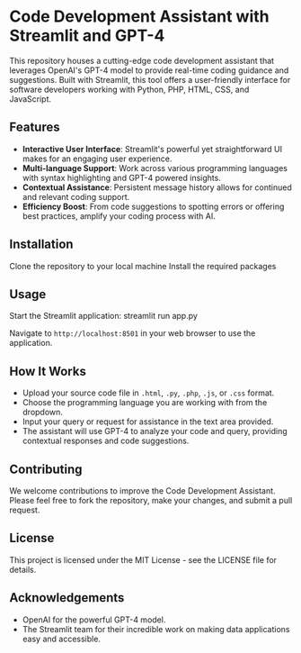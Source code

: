 # Code Development Assistant with Streamlit and GPT-4

This repository houses a cutting-edge code development assistant that leverages OpenAI's GPT-4 model to provide real-time coding guidance and suggestions. Built with Streamlit, this tool offers a user-friendly interface for software developers working with Python, PHP, HTML, CSS, and JavaScript.

## Features

- **Interactive User Interface**: Streamlit's powerful yet straightforward UI makes for an engaging user experience.
- **Multi-language Support**: Work across various programming languages with syntax highlighting and GPT-4 powered insights.
- **Contextual Assistance**: Persistent message history allows for continued and relevant coding support.
- **Efficiency Boost**: From code suggestions to spotting errors or offering best practices, amplify your coding process with AI.

## Installation

Clone the repository to your local machine
Install the required packages


## Usage

Start the Streamlit application: streamlit run app.py


Navigate to `http://localhost:8501` in your web browser to use the application.

## How It Works

- Upload your source code file in `.html`, `.py`, `.php`, `.js`, or `.css` format.
- Choose the programming language you are working with from the dropdown.
- Input your query or request for assistance in the text area provided.
- The assistant will use GPT-4 to analyze your code and query, providing contextual responses and code suggestions.

## Contributing

We welcome contributions to improve the Code Development Assistant. Please feel free to fork the repository, make your changes, and submit a pull request.

## License

This project is licensed under the MIT License - see the LICENSE file for details.

## Acknowledgements

- OpenAI for the powerful GPT-4 model.
- The Streamlit team for their incredible work on making data applications easy and accessible.

